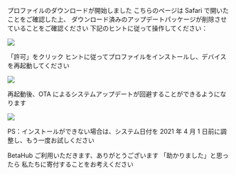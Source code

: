 プロファイルのダウンロードが開始しました
こちらのページは Safari で開いたことをご確認した上、
ダウンロード済みのアップデートパッケージが削除させていることをご確認ください
下記のヒントに従って操作してください：

![][Install Profile Alert]

「許可」をクリック
ヒントに従ってプロファイルをインストールし、デバイスを再起動してください

![][After Install Profile]

再起動後、OTA によるシステムアップデートが回避することができるようになります

![][System No Update]

PS：インストールができない場合は、システム日付を 2021 年 4 月 1 日前に調整し、もう一度お試しください

BetaHub ご利用いただきます、ありがとうございます
「助かりました」と思ったら
私たちに寄付することをお考えください

[Install Profile Alert]: https://tva1.sinaimg.cn/large/008i3skNgy1gwrggvxz5jj30gz0af0sn.jpg
[After Install Profile]: https://tva1.sinaimg.cn/large/008i3skNgy1gwrgh8ayj1j311q0hqdgm.jpg
[System No Update]: https://tva1.sinaimg.cn/large/008i3skNgy1gwrghbnw2ij30f10hqaa0.jpg
